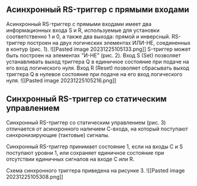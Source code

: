 ## **Асинхронный RS-триггер c прямыми входами**
Асинхронный RS-триггер c прямыми входами имеет два информационных входа S и R, используемые для установки соответственно 1 и 0, а также два выхода: прямой и инверсный. RS-триггер построен на двух логических элементах ИЛИ-НЕ, соединенных в контур (рис. 1).
![[Pasted image 20231225105133.png]]
S-триггер может быть построен на элементах "И-НЕ" (рис. 2). Вход S (Set) позволяет устанавливать выход триггера Q в единичное состояние при подаче на его вход логического нуля. Вход R (Reset) позволяет сбрасывать выход триггера Q в нулевое состояние при подаче на его вход логического нуля.
![[Pasted image 20231225105216.png]]
## **Синхронный RS-триггер со статическим управлением**

Синхронный RS-триггер со статическим управлением (рис. 3) отличается от асинхронного наличием С-входа, на который поступают синхронизирующие (тактовые) сигналы.

Синхронный RS-триггер принимает состояние 1, если на входы С и S поступают уровни 1, или сохраняет единичное состояние при отсутствии единичных сигналов на входе С или R.

Схема синхронного триггера приведена на рисунке 3.
![[Pasted image 20231225105308.png]]

